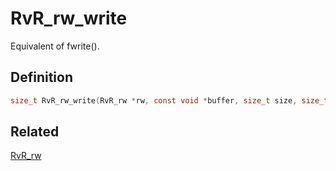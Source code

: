 # RvR_rw_write

Equivalent of fwrite().

## Definition

```c
size_t RvR_rw_write(RvR_rw *rw, const void *buffer, size_t size, size_t count);
```

## Related

[RvR_rw](/rvr/rvr/rw)
